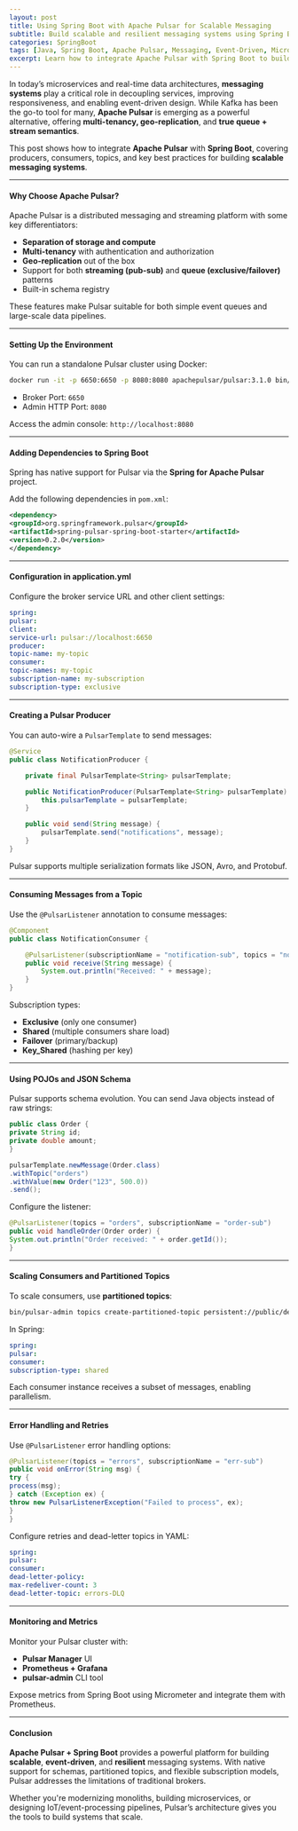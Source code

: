 ```yaml
---
layout: post
title: Using Spring Boot with Apache Pulsar for Scalable Messaging
subtitle: Build scalable and resilient messaging systems using Spring Boot and Apache Pulsar
categories: SpringBoot
tags: [Java, Spring Boot, Apache Pulsar, Messaging, Event-Driven, Microservices]
excerpt: Learn how to integrate Apache Pulsar with Spring Boot to build scalable, event-driven messaging systems. This guide covers configuration, producers, consumers, topics, and performance tuning.
---
```

In today’s microservices and real-time data architectures, **messaging systems** play a critical role in decoupling services, improving responsiveness, and enabling event-driven design. While Kafka has been the go-to tool for many, **Apache Pulsar** is emerging as a powerful alternative, offering **multi-tenancy, geo-replication**, and **true queue + stream semantics**.

This post shows how to integrate **Apache Pulsar** with **Spring Boot**, covering producers, consumers, topics, and key best practices for building **scalable messaging systems**.

---

#### Why Choose Apache Pulsar?

Apache Pulsar is a distributed messaging and streaming platform with some key differentiators:

- **Separation of storage and compute**
- **Multi-tenancy** with authentication and authorization
- **Geo-replication** out of the box
- Support for both **streaming (pub-sub)** and **queue (exclusive/failover)** patterns
- Built-in schema registry

These features make Pulsar suitable for both simple event queues and large-scale data pipelines.

---

#### Setting Up the Environment

You can run a standalone Pulsar cluster using Docker:

```bash
docker run -it -p 6650:6650 -p 8080:8080 apachepulsar/pulsar:3.1.0 bin/pulsar standalone
```

- Broker Port: `6650`
- Admin HTTP Port: `8080`

Access the admin console: `http://localhost:8080`

---

#### Adding Dependencies to Spring Boot

Spring has native support for Pulsar via the **Spring for Apache Pulsar** project.

Add the following dependencies in `pom.xml`:

```xml
<dependency>
<groupId>org.springframework.pulsar</groupId>
<artifactId>spring-pulsar-spring-boot-starter</artifactId>
<version>0.2.0</version>
</dependency>
```

---

#### Configuration in application.yml

Configure the broker service URL and other client settings:

```yml
spring:
pulsar:
client:
service-url: pulsar://localhost:6650
producer:
topic-name: my-topic
consumer:
topic-names: my-topic
subscription-name: my-subscription
subscription-type: exclusive
```

---

#### Creating a Pulsar Producer

You can auto-wire a `PulsarTemplate` to send messages:

```java
@Service
public class NotificationProducer {

    private final PulsarTemplate<String> pulsarTemplate;

    public NotificationProducer(PulsarTemplate<String> pulsarTemplate) {
        this.pulsarTemplate = pulsarTemplate;
    }

    public void send(String message) {
        pulsarTemplate.send("notifications", message);
    }
}
```

Pulsar supports multiple serialization formats like JSON, Avro, and Protobuf.

---

#### Consuming Messages from a Topic

Use the `@PulsarListener` annotation to consume messages:

```java
@Component
public class NotificationConsumer {

    @PulsarListener(subscriptionName = "notification-sub", topics = "notifications")
    public void receive(String message) {
        System.out.println("Received: " + message);
    }
}
```

Subscription types:
- **Exclusive** (only one consumer)
- **Shared** (multiple consumers share load)
- **Failover** (primary/backup)
- **Key_Shared** (hashing per key)

---

#### Using POJOs and JSON Schema

Pulsar supports schema evolution. You can send Java objects instead of raw strings:

```java
public class Order {
private String id;
private double amount;
}
```

```java
pulsarTemplate.newMessage(Order.class)
.withTopic("orders")
.withValue(new Order("123", 500.0))
.send();
```

Configure the listener:

```java
@PulsarListener(topics = "orders", subscriptionName = "order-sub")
public void handleOrder(Order order) {
System.out.println("Order received: " + order.getId());
}
```

---

#### Scaling Consumers and Partitioned Topics

To scale consumers, use **partitioned topics**:

```bash
bin/pulsar-admin topics create-partitioned-topic persistent://public/default/my-topic -p 3
```

In Spring:

```yml
spring:
pulsar:
consumer:
subscription-type: shared
```

Each consumer instance receives a subset of messages, enabling parallelism.

---

#### Error Handling and Retries

Use `@PulsarListener` error handling options:

```java
@PulsarListener(topics = "errors", subscriptionName = "err-sub")
public void onError(String msg) {
try {
process(msg);
} catch (Exception ex) {
throw new PulsarListenerException("Failed to process", ex);
}
}
```

Configure retries and dead-letter topics in YAML:

```yml
spring:
pulsar:
consumer:
dead-letter-policy:
max-redeliver-count: 3
dead-letter-topic: errors-DLQ
```

---

#### Monitoring and Metrics

Monitor your Pulsar cluster with:
- **Pulsar Manager** UI
- **Prometheus + Grafana**
- **pulsar-admin** CLI tool

Expose metrics from Spring Boot using Micrometer and integrate them with Prometheus.

---

#### Conclusion

**Apache Pulsar + Spring Boot** provides a powerful platform for building **scalable**, **event-driven**, and **resilient** messaging systems. With native support for schemas, partitioned topics, and flexible subscription models, Pulsar addresses the limitations of traditional brokers.

Whether you're modernizing monoliths, building microservices, or designing IoT/event-processing pipelines, Pulsar’s architecture gives you the tools to build systems that scale.
